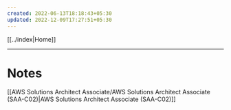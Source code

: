 ```yaml
---
created: 2022-06-13T18:18:43+05:30
updated: 2022-12-09T17:27:51+05:30
---
```

[[../index|Home]]

---

# Notes

[[AWS Solutions Architect Associate/AWS Solutions Architect Associate (SAA-C02)|AWS Solutions Architect Associate (SAA-C02)]]
